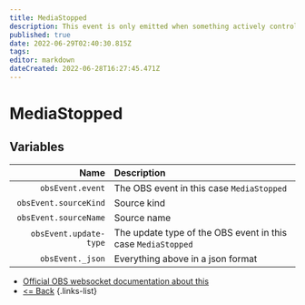 ```yaml
---
title: MediaStopped
description: This event is only emitted when something actively controls the media/VLC source. In other words, the source will never emit this on its own naturally.
published: true
date: 2022-06-29T02:40:30.815Z
tags: 
editor: markdown
dateCreated: 2022-06-28T16:27:45.471Z
---
```


# MediaStopped

## Variables

Name | Description
----:|:------------
| `obsEvent.event` | The OBS event in this case `MediaStopped`
| `obsEvent.sourceKind` | Source kind
| `obsEvent.sourceName` | Source name
| `obsEvent.update-type` | The update type of the OBS event in this case `MediaStopped`
| `obsEvent._json` | Everything above in a json format

* [Official OBS websocket documentation about this](https://github.com/obsproject/obs-websocket/blob/4.x-current/docs/generated/protocol.md#mediastopped)
* [<= Back](/en/Integrations/OBS/Events)
{.links-list}